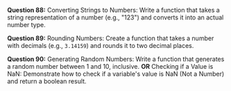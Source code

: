 **Question 88:** Converting Strings to Numbers: Write a function that takes a string representation of a number (e.g., "123") and converts it into an actual number type.

**Question 89:** Rounding Numbers: Create a function that takes a number with decimals (e.g., `3.14159`) and rounds it to two decimal places.

**Question 90:** Generating Random Numbers: Write a function that generates a random number between 1 and 10, inclusive. **OR** Checking if a Value is NaN: Demonstrate how to check if a variable's value is NaN (Not a Number) and return a boolean result.